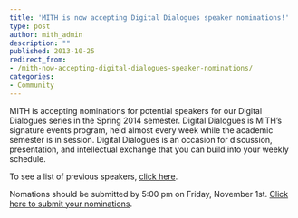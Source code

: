 ```yaml
---
title: 'MITH is now accepting Digital Dialogues speaker nominations!'
type: post
author: mith_admin
description: ""
published: 2013-10-25
redirect_from: 
- /mith-now-accepting-digital-dialogues-speaker-nominations/
categories:
- Community
---
```

MITH is accepting nominations for potential speakers for our Digital Dialogues series in the Spring 2014 semester. Digital Dialogues is MITH’s signature events program, held almost every week while the academic semester is in session. Digital Dialogues is an occasion for discussion, presentation, and intellectual exchange that you can build into your weekly schedule.

To see a list of previous speakers, [click here](http://mith.umd.edu/digital-dialogues/past-dialogue-schedules/).

Nomations should be submitted by 5:00 pm on Friday, November 1st. [Click here to submit your nominations](https://docs.google.com/forms/d/1RkU4ETSK7z6zzJ4tO8_WIuKqL7aXhzzCkF_tuOeE3kQ/viewform).
